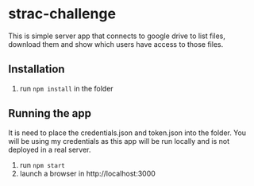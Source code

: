# strac-challenge

This is simple server app that connects to google drive to list files, download them and show which users have access to those files.

## Installation
1. run `npm install` in the folder

## Running the app
It is need to place the credentials.json and token.json into the folder.
You will be using my credentials as this app will be run locally and is not deployed in a real server.

1. run `npm start`
2. launch a browser in http://localhost:3000